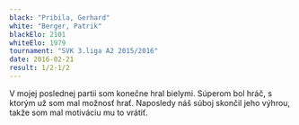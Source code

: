 ```yaml
---
black: "Pribila, Gerhard"
white: "Berger, Patrik"
blackElo: 2101
whiteElo: 1979
tournament: "SVK 3.liga A2 2015/2016"
date: 2016-02-21
result: 1/2-1/2
---
```


V mojej poslednej partii som konečne hral bielymi. Súperom bol hráč, s ktorým už som mal možnosť hrať. Naposledy
náš súboj skončil jeho výhrou, takže som mal motiváciu mu to vrátiť.